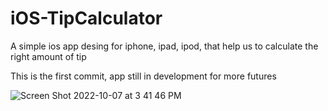 # iOS-TipCalculator

A simple ios app desing for iphone, ipad, ipod, that help us to calculate the right amount of tip

This is the first commit, app still in development for more futures

![Screen Shot 2022-10-07 at 3 41 46 PM](https://user-images.githubusercontent.com/63735109/194641385-47b3e2f3-4ea4-472b-995e-dbeeca707e76.png)


